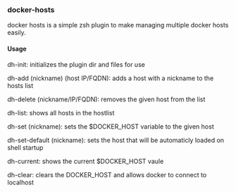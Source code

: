 ### docker-hosts

docker hosts is a simple zsh plugin to make managing multiple docker hosts easily.

#### Usage

dh-init: initializes the plugin dir and files for use

dh-add (nickname) (host IP/FQDN): adds a host with a nickname to the hosts list

dh-delete (nickname/IP/FQDN): removes the given host from the list

dh-list: shows all hosts in the hostlist

dh-set (nickname): sets the $DOCKER_HOST variable to the given host

dh-set-default (nickname): sets the host that will be automaticly loaded on shell startup

dh-current: shows the current $DOCKER_HOST vaule

dh-clear: clears the DOCKER_HOST and allows docker to connect to localhost
